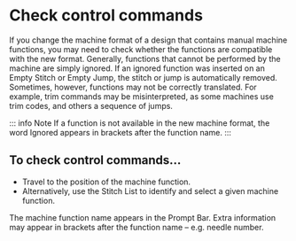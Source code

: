 # Check control commands

If you change the machine format of a design that contains manual machine functions, you may need to check whether the functions are compatible with the new format. Generally, functions that cannot be performed by the machine are simply ignored. If an ignored function was inserted on an Empty Stitch or Empty Jump, the stitch or jump is automatically removed. Sometimes, however, functions may not be correctly translated. For example, trim commands may be misinterpreted, as some machines use trim codes, and others a sequence of jumps.

::: info Note
If a function is not available in the new machine format, the word Ignored appears in brackets after the function name.
:::

## To check control commands...

- Travel to the position of the machine function.
- Alternatively, use the Stitch List to identify and select a given machine function.

The machine function name appears in the Prompt Bar. Extra information may appear in brackets after the function name – e.g. needle number.
